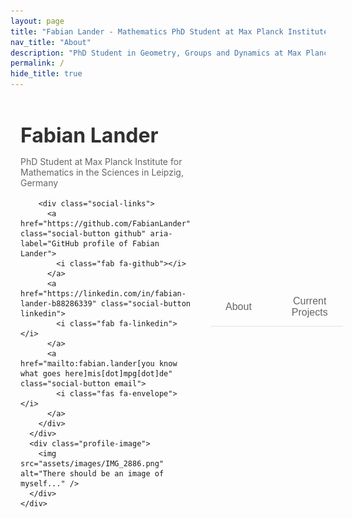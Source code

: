 ```yaml
---
layout: page
title: "Fabian Lander - Mathematics PhD Student at Max Planck Institute"
nav_title: "About"
description: "PhD Student in Geometry, Groups and Dynamics at Max Planck Institute for Mathematics. Research by Fabian Lander (GitHub: FabianLander) on straight line flows on half-dilation surfaces."
permalink: /
hide_title: true
---
```


<div class="about-container">
  <!-- Profile Section -->
  <div class="profile-section">
    <div class="profile-layout">
      <div class="profile-info">
        <h1 class="profile-name">Fabian Lander</h1>
        <p class="profile-title">PhD Student at Max Planck Institute for Mathematics in the Sciences in Leipzig, Germany</p>
        
        <div class="social-links">
          <a href="https://github.com/FabianLander" class="social-button github" aria-label="GitHub profile of Fabian Lander">
            <i class="fab fa-github"></i>
          </a>
          <a href="https://linkedin.com/in/fabian-lander-b88286339" class="social-button linkedin">
            <i class="fab fa-linkedin"></i>
          </a>
          <a href="mailto:fabian.lander[you know what goes here]mis[dot]mpg[dot]de" class="social-button email">
            <i class="fas fa-envelope"></i>
          </a>
        </div>
      </div>
      <div class="profile-image">
        <img src="assets/images/IMG_2886.png" alt="There should be an image of myself..." />
      </div>
    </div>
  </div>

  <!-- Updated Tabs Navigation -->
  <div class="tabs">
    <button class="tab-button" data-tab="about">About</button>
    <button class="tab-button" data-tab="projects">Current Projects</button>
  </div>

  <!-- Tab Content -->
  <div id="about" class="tab-content">
    <div class="content-card">
      <p>Hello! I'm a first-year PhD student in the Geometry, Groups and Dynamics division at the Max Planck Institute for Mathematics in the Sciences in Leipzig, Germany. I work under the supervision of James Farre as part of Anna Wienhard's research group.</p>
      
      <p>My research focuses on straight line flows on half-dilation surfaces on punctured spheres. Here's a typical picture I would draw on a blackboard if someone would ask me what I work on:</p>
      
      <div class="blackboard-image">
        <img src="assets/images/IMG_6791.png" alt="Blackboard drawing of half-dilation surface" class="research-diagram"/>
      </div>
      
      <p>Before starting my PhD, I worked on polygonal symplectic billiards, where we proved several theorems about their dynamics.</p>
    </div>
  </div>

  <div id="projects" class="tab-content">
    <div class="content-card">
      <h2>Current Projects</h2>
      <!-- This section can be filled with your current projects -->
      <p>[Under Construction]</p>
    </div>
  </div>
</div>

<!-- Add Font Awesome for icons -->
<link rel="stylesheet" href="https://cdnjs.cloudflare.com/ajax/libs/font-awesome/5.15.4/css/all.min.css">

<style>
/* =================
   Animation Settings
   Adjust these variables to customize all animations at once
   ================= */
:root {
  /* Color scheme */
  --accent-color: #A3A69A;          /* Main accent color - change this to update site theme */
  --accent-color-hover: #A3A69A;    /* Slightly darker version for hover states */
  --text-primary: #313131;          /* Main text color */
  --text-secondary: #666;           /* Secondary text color */
  --background-primary: #f8f9fa;    /* Light background color */
  --background-secondary: #f0f0f0;  /* Secondary background color */
  
  /* Animation timings */
  --animation-speed: 0.8s;
  --animation-style: ease-out;
  --delay-increment: 0.2s;
  
  /* UI properties */
  --card-shadow: 0 2px 4px rgba(0,0,0,0.1);
  --border-radius: 8px;
}

/* =================
   Animation Keyframes
   These define the actual animations - modify transform values to change animation style
   ================= */
@keyframes fadeInUp {
    from {
        opacity: 0;
        transform: translateY(20px);
    }
    to {
        opacity: 1;
        transform: translateY(0);
    }
}

@keyframes fadeIn {
    from {
        opacity: 0;
    }
    to {
        opacity: 1;
    }
}

/* =================
   Main Container Animation
   Modify animation-duration and animation-timing-function to adjust the main container reveal
   ================= */
.about-container {
    max-width: 800px;
    margin: 0 auto;
    padding: 2rem 1rem;
    opacity: 0;
    animation: fadeIn 0.8s ease-out forwards;
}

/* =================
   Profile Section Styles
   Customize the profile section's appearance and animation
   ================= */
.profile-section {
    margin-bottom: 3rem;
    opacity: 0;
    animation: fadeInUp 0.8s ease-out forwards;
    animation-delay: 0.2s;
}

.profile-layout {
    display: flex;
    align-items: center;
    gap: 2rem;
    max-width: 800px;
    margin: 0 auto;
}

.profile-info {
    text-align: left;
    flex: 1;
}

/* =================
   Profile Image Styles
   Adjust size, border, and hover effects
   ================= */
.profile-image {
    width: 200px;  /* Increased from 150px */
    height: 200px; /* Increased from 150px */
    margin: 0 auto 1rem;
    border-radius: 12px;
    overflow: hidden;
    border: 3px solid var(--accent-color);
}

.profile-image img {
    width: 100%;
    height: 100%;
    object-fit: cover;
}

.profile-name {
    font-size: 2rem;
    margin: 0.5rem 0;
    color: var(--text-primary);
}

.profile-title {
    color: var(--text-secondary);
    margin-bottom: 1rem;
}

.social-links {
    display: flex;
    gap: 1rem;
    margin: 1rem 0;
}

/* =================
   Social Button Styles
   Customize hover effects and transitions
   ================= */
.social-button {
    width: 40px;
    height: 40px;
    border-radius: 50%;
    display: flex;
    align-items: center;
    justify-content: center;
    background: var(--background-secondary);
    color: var(--text-primary);
    transition: all 0.3s ease;
}

.social-button:hover {
    background: var(--accent-color);
    color: white;
    transform: translateY(-2px);
}

.tabs {
    display: flex;
    gap: 1rem;
    margin-bottom: 2rem;
    border-bottom: 2px solid #eee;
    opacity: 0;
    animation: fadeInUp 0.8s ease-out forwards;
    animation-delay: 0.4s;
}

.tab-button {
    padding: 0.75rem 1.5rem;
    border: none;
    background: none;
    color: var(--text-secondary);
    cursor: pointer;
    font-size: 1rem;
    position: relative;
    transition: color 0.3s ease;
}

.tab-button.active {
    color: var(--accent-color);
}

.tab-button.active::after {
    content: '';
    position: absolute;
    bottom: -2px;
    left: 0;
    width: 100%;
    height: 2px;
    background: var(--accent-color);
    transition: transform 0.3s ease;
}

.tab-content {
    display: none;
    opacity: 0;
    transition: opacity 0.15s ease-out;
}

.tab-content.active {
    display: block;
    opacity: 1;
    transition: opacity 0.15s ease-in;
}

.content-card {
    background: white;
    padding: 2rem;
    border-radius: 8px;
    box-shadow: 0 2px 4px rgba(0,0,0,0.1);
    opacity: 0;
    animation: fadeInUp 0.8s ease-out forwards;
    animation-delay: 0.6s;
}

/* =================
   Skill Bars Section
   Customize the appearance and animation of skill bars
   ================= */
.skill-bars {
    display: flex;
    flex-direction: column;
    gap: 1.5rem;
}

.skill-header {
    display: flex;
    justify-content: space-between;
    margin-bottom: 0.5rem;
}

.skill-bar {
    height: 8px;
    background: #eee;
    border-radius: 4px;
    overflow: hidden;
}

/* =================
   Skill Bar Fill Animation
   Adjust the transition timing and style
   ================= */
.skill-fill {
    height: 100%;
    background: #268bd2;
    transition: width 1s ease;
}

.project-grid {
    display: grid;
    gap: 1.5rem;
    grid-template-columns: repeat(auto-fit, minmax(250px, 1fr));
}

/* =================
   Project Card Styles
   Customize card hover effects and transitions
   ================= */
.project-card {
    padding: 1.5rem;
    background: #f8f9fa;
    border-radius: 8px;
    transition: transform 0.3s ease;
}

.project-card:hover {
    transform: translateY(-5px);
}

.project-tags {
    display: flex;
    flex-wrap: wrap;
    gap: 0.5rem;
    margin-top: 1rem;
}

.tag {
    padding: 0.25rem 0.75rem;
    background: #e9ecef;
    border-radius: 15px;
    font-size: 0.875rem;
}

@media (max-width: 900px) {
    .profile-layout {
        flex-direction: column;
        align-items: center;
        text-align: center;
        gap: 2rem;
    }

    .profile-image {
        width: 300px;  /* Slightly smaller on mobile */
        height: 300px;
    }

    .profile-info {
        text-align: center;
    }

    .social-links {
        justify-content: center;
    }

    .profile-name {
        font-size: 2rem;
    }
}
</style>

<script>
document.addEventListener('DOMContentLoaded', function() {
  // Get all tab buttons and content
  const tabButtons = document.querySelectorAll('.tab-button');
  const tabContents = document.querySelectorAll('.tab-content');
  
  // Set initial active tab
  const initialTab = window.location.hash.slice(1) || 'about';
  setActiveTab(initialTab);
  
  // Add click handlers to all tab buttons
  tabButtons.forEach(button => {
    button.addEventListener('click', function() {
      const tabName = this.getAttribute('data-tab');
      setActiveTab(tabName);
      // Update URL hash without scrolling
      history.pushState(null, null, `#${tabName}`);
    });
  });
  
  // Handle browser back/forward
  window.addEventListener('popstate', function() {
    const tabName = window.location.hash.slice(1) || 'about';
    setActiveTab(tabName);
  });
  
  function setActiveTab(tabName) {
    // Remove active class from all tabs and buttons
    tabButtons.forEach(btn => btn.classList.remove('active'));
    tabContents.forEach(content => content.classList.remove('active'));
    
    // Add active class to selected tab and button
    const selectedButton = document.querySelector(`.tab-button[data-tab="${tabName}"]`);
    const selectedContent = document.getElementById(tabName);
    
    if (selectedButton && selectedContent) {
      selectedButton.classList.add('active');
      selectedContent.classList.add('active');
    }
  }
});

// Add loading class to trigger animations
document.body.classList.add('is-loading');

// Remove loading class after page is fully loaded
window.addEventListener('load', function() {
    document.body.classList.remove('is-loading');
});

// Animate skill bars on page load
document.addEventListener('DOMContentLoaded', function() {
  const skillFills = document.getElementsByClassName('skill-fill');
  for (let fill of skillFills) {
    const width = fill.style.width;
    fill.style.width = '0';
    setTimeout(() => {
      fill.style.width = width;
    }, 200);
  }
});
</script>